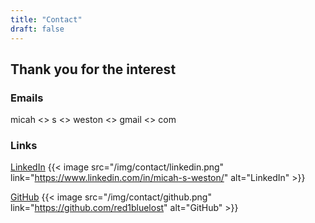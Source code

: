 ```yaml
---
title: "Contact"
draft: false
---
```

## Thank you for the interest

### Emails

micah <<no space>> s <<no-space>> weston <<at-sign>> gmail <<dot>> com

### Links

[LinkedIn](https://www.linkedin.com/in/micah-s-weston/ "Micah Weston's LinkedIn")
{{< image src="/img/contact/linkedin.png" link="https://www.linkedin.com/in/micah-s-weston/" alt="LinkedIn" >}}

[GitHub](https://github.com/red1bluelost "Micah Weston's GitHub")
{{< image src="/img/contact/github.png" link="https://github.com/red1bluelost" alt="GitHub" >}}

